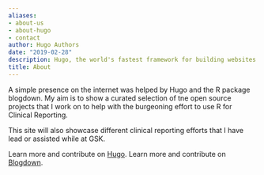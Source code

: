 ```yaml
---
aliases:
- about-us
- about-hugo
- contact
author: Hugo Authors
date: "2019-02-28"
description: Hugo, the world's fastest framework for building websites
title: About
---
```



A simple presence on the internet was helped by Hugo and the R package blogdown.  My aim is to show a curated selection of tne open source projects that I work on to help with the burgeoning effort to use R for Clinical Reporting.  

This site will also showcase different clinical reporting efforts that I have lead or assisted while at GSK. 

Learn more and contribute on [Hugo](https://github.com/gohugoio).
Learn more and contribute on [Blogdown](https://bookdown.org/yihui/blogdown/).
